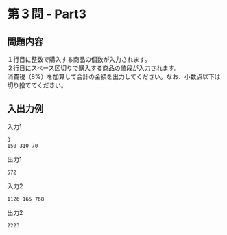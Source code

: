 # 第３問 - Part3

## 問題内容
１行目に整数で購入する商品の個数が入力されます。  
２行目にスペース区切りで購入する商品の値段が入力されます。  
消費税（8%）を加算して合計の金額を出力してください。なお、小数点以下は切り捨ててください。  

## 入出力例

入力1  
```
3
150 310 70
```

出力1  
```
572
```



入力2
```
1126 165 768
```

出力2
```
2223
```
